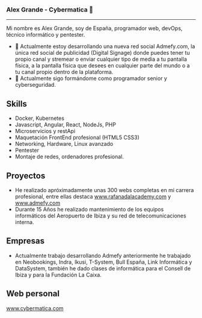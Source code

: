 ### Alex Grande - Cybermatica 👋
---

Mi nombre es Alex Grande, soy de España, programador web, devOps, técnico informático y pentester.
- 🔭 Actualmente estoy desarrollando una nueva red social Admefy.com, la única red social de publicidad (Digital Signage) donde puedes tener tu propio canal y stremear o enviar cualquier tipo de media a tu pantalla física, a la pantalla física que desees en cualquier parte del mundo o a tu canal propio dentro de la plataforma.
- 🌱 Actualmente sigo formándome como programador senior y cyberseguridad.

## Skills

- Docker, Kubernetes
- Javascript, Angular, React, NodeJs, PHP
- Microservicios y restApi 
- Maquetación FrontEnd profesional (HTML5 CSS3)
- Networking, Hardware, Linux avanzado
- Pentester
- Montaje de redes, ordenadores profesional.

## Proyectos

- He realizado apróximadamente unas 300 webs completas en mi carrera profesional, entre ellas destaca www.rafanadalacademy.com y www.admefy.com
- Durante 15 Años he realizado mantenimiento de los equipos informáticos del Aeropuerto de Ibiza y su red de telecomunicaciones interna. 

## Empresas

- Actualmente trabajo desarrollando Admefy anteriormente he trabajado en Neobookings, Indra, Ikusi, T-System, Bull España, Link Informática y DataSystem, también he dado clases de informática para el Consell de Ibiza y para la Fundación La Caixa.

## Web personal
www.cybermatica.com

